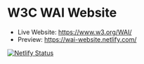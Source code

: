 # W3C WAI Website

- Live Website: https://www.w3.org/WAI/
- Preview: https://wai-website.netlify.com/

[![Netlify Status](https://api.netlify.com/api/v1/badges/faaa4954-0194-47fa-9b74-540ab79f4a8d/deploy-status)](https://app.netlify.com/sites/wai-website/deploys)
